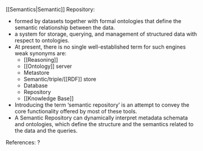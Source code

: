 [[Semantics|Semantic]] Repository:
 - formed by datasets together with formal ontologies that define the semantic relationship between the data.
 - a system for storage, querying, and management of structured data with respect to ontologies.
 - At present, there is no single well-established term for such engines weak synonyms are:
	 - [[Reasoning]]
	 - [[Ontology]] server
	 - Metastore
	 - Semantic/triple/[[RDF]] store
	 - Database
	 - Repository
	 - [[Knowledge Base]]
 - Introducing the term ‘semantic repository’ is an attempt to convey the core functionality offered by most of these tools.
 - A Semantic Repository can dynamically interpret metadata schemata and ontologies, which define the structure and the semantics related to the data and the queries.


References:
?